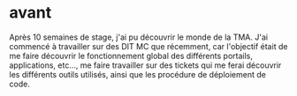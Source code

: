# avant

Après 10 semaines de stage, j'ai pu découvrir le monde de la TMA. J'ai commencé à travailler sur des DIT MC que récemment, car l'objectif était de me faire découvrir le fonctionnement global des différents portails, applications, etc..., me faire travailler sur des tickets qui me ferai découvrir les différents outils utilisés, ainsi que les procédure de déploiement de code.&#x20;
